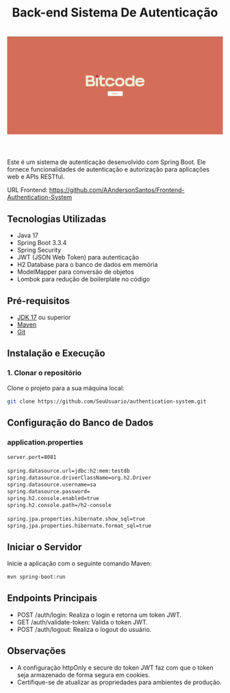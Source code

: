 <h1 align="center">Back-end Sistema De Autenticação</h1>
<p>
<h1 align="center"><img src="./src/main/resources/static/project.gif"></h1>
<br>

Este é um sistema de autenticação desenvolvido com Spring Boot. Ele fornece funcionalidades de autenticação e autorização para aplicações web e APIs RESTful.

URL Frontend: https://github.com/AAndersonSantos/Frontend-Authentication-System

## Tecnologias Utilizadas
- Java 17
- Spring Boot 3.3.4
- Spring Security
- JWT (JSON Web Token) para autenticação
- H2 Database para o banco de dados em memória
- ModelMapper para conversão de objetos
- Lombok para redução de boilerplate no código

## Pré-requisitos

- [JDK 17](https://www.oracle.com/java/technologies/javase/jdk17-archive-downloads.html) ou superior
- [Maven](https://maven.apache.org/install.html)
- [Git](https://git-scm.com/)

## Instalação e Execução

### 1. Clonar o repositório

Clone o projeto para a sua máquina local:

```bash
git clone https://github.com/SeuUsuario/authentication-system.git
```

## Configuração do Banco de Dados
### application.properties
```
server.port=8081

spring.datasource.url=jdbc:h2:mem:testdb
spring.datasource.driverClassName=org.h2.Driver
spring.datasource.username=sa
spring.datasource.password=
spring.h2.console.enabled=true
spring.h2.console.path=/h2-console

spring.jpa.properties.hibernate.show_sql=true
spring.jpa.properties.hibernate.format_sql=true
```
## Iniciar o Servidor
Inicie a aplicação com o seguinte comando Maven:

```bash
mvn spring-boot:run
```

## Endpoints Principais
* POST /auth/login: Realiza o login e retorna um token JWT.
* GET /auth/validate-token: Valida o token JWT.
* POST /auth/logout: Realiza o logout do usuário.

## Observações
* A configuração httpOnly e secure do token JWT faz com que o token seja armazenado de forma segura em cookies.
* Certifique-se de atualizar as propriedades para ambientes de produção.




